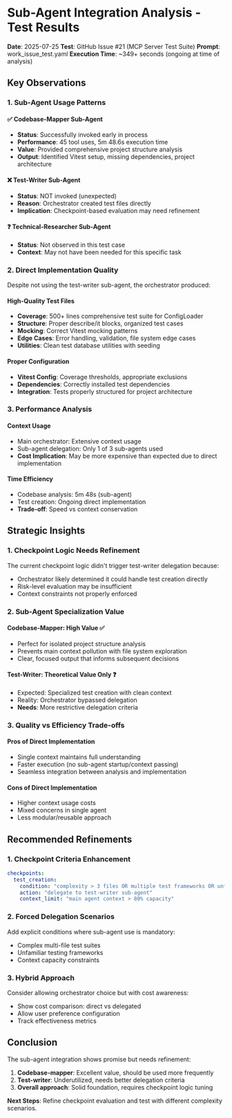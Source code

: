# Sub-Agent Integration Analysis - Test Results

**Date**: 2025-07-25
**Test**: GitHub Issue #21 (MCP Server Test Suite)
**Prompt**: work_issue_test.yaml
**Execution Time**: ~349+ seconds (ongoing at time of analysis)

## Key Observations

### 1. Sub-Agent Usage Patterns

#### ✅ **Codebase-Mapper Sub-Agent**

- **Status**: Successfully invoked early in process
- **Performance**: 45 tool uses, 5m 48.6s execution time
- **Value**: Provided comprehensive project structure analysis
- **Output**: Identified Vitest setup, missing dependencies, project architecture

#### ❌ **Test-Writer Sub-Agent**

- **Status**: NOT invoked (unexpected)
- **Reason**: Orchestrator created test files directly
- **Implication**: Checkpoint-based evaluation may need refinement

#### ❓ **Technical-Researcher Sub-Agent**

- **Status**: Not observed in this test case
- **Context**: May not have been needed for this specific task

### 2. Direct Implementation Quality

Despite not using the test-writer sub-agent, the orchestrator produced:

#### **High-Quality Test Files**

- **Coverage**: 500+ lines comprehensive test suite for ConfigLoader
- **Structure**: Proper describe/it blocks, organized test cases
- **Mocking**: Correct Vitest mocking patterns
- **Edge Cases**: Error handling, validation, file system edge cases
- **Utilities**: Clean test database utilities with seeding

#### **Proper Configuration**

- **Vitest Config**: Coverage thresholds, appropriate exclusions
- **Dependencies**: Correctly installed test dependencies
- **Integration**: Tests properly structured for project architecture

### 3. Performance Analysis

#### **Context Usage**

- Main orchestrator: Extensive context usage
- Sub-agent delegation: Only 1 of 3 sub-agents used
- **Cost Implication**: May be more expensive than expected due to direct implementation

#### **Time Efficiency**

- Codebase analysis: 5m 48s (sub-agent)
- Test creation: Ongoing direct implementation
- **Trade-off**: Speed vs context conservation

## Strategic Insights

### 1. Checkpoint Logic Needs Refinement

The current checkpoint logic didn't trigger test-writer delegation because:

- Orchestrator likely determined it could handle test creation directly
- Risk-level evaluation may be insufficient
- Context constraints not properly enforced

### 2. Sub-Agent Specialization Value

#### **Codebase-Mapper**: High Value ✅

- Perfect for isolated project structure analysis
- Prevents main context pollution with file system exploration
- Clear, focused output that informs subsequent decisions

#### **Test-Writer**: Theoretical Value Only ❓

- Expected: Specialized test creation with clean context
- Reality: Orchestrator bypassed delegation
- **Needs**: More restrictive delegation criteria

### 3. Quality vs Efficiency Trade-offs

#### **Pros of Direct Implementation**

- Single context maintains full understanding
- Faster execution (no sub-agent startup/context passing)
- Seamless integration between analysis and implementation

#### **Cons of Direct Implementation**

- Higher context usage costs
- Mixed concerns in single agent
- Less modular/reusable approach

## Recommended Refinements

### 1. Checkpoint Criteria Enhancement

```yaml
checkpoints:
  test_creation:
    condition: "complexity > 3 files OR multiple test frameworks OR unfamiliar testing patterns"
    action: "delegate to test-writer sub-agent"
    context_limit: "main agent context > 80% capacity"
```

### 2. Forced Delegation Scenarios

Add explicit conditions where sub-agent use is mandatory:

- Complex multi-file test suites
- Unfamiliar testing frameworks
- Context capacity constraints

### 3. Hybrid Approach

Consider allowing orchestrator choice but with cost awareness:

- Show cost comparison: direct vs delegated
- Allow user preference configuration
- Track effectiveness metrics

## Conclusion

The sub-agent integration shows promise but needs refinement:

1. **Codebase-mapper**: Excellent value, should be used more frequently
2. **Test-writer**: Underutilized, needs better delegation criteria
3. **Overall approach**: Solid foundation, requires checkpoint logic tuning

**Next Steps**: Refine checkpoint evaluation and test with different complexity scenarios.
